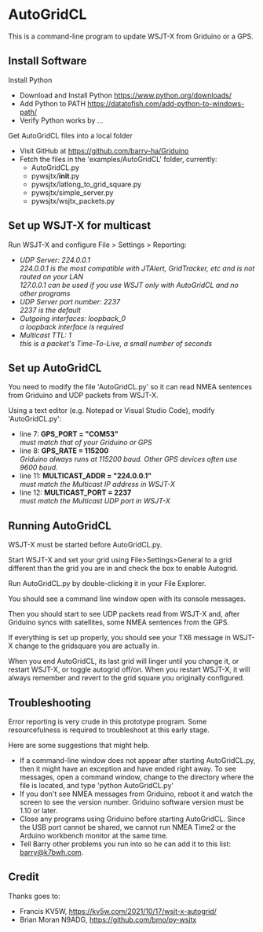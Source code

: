 # AutoGridCL

This is a command-line program to update WSJT-X from Griduino or a GPS.

## Install Software

Install Python

* Download and Install Python https://www.python.org/downloads/
* Add Python to PATH https://datatofish.com/add-python-to-windows-path/
* Verify Python works by ... 

Get AutoGridCL files into a local folder

* Visit GitHub at https://github.com/barry-ha/Griduino
* Fetch the files in the 'examples/AutoGridCL' folder, currently:
  * AutoGridCL.py
  * pywsjtx/__init__.py
  * pywsjtx/latlong_to_grid_square.py
  * pywsjtx/simple_server.py
  * pywsjtx/wsjtx_packets.py
 
## Set up WSJT-X for multicast

Run WSJT-X and configure File > Settings > Reporting:
* *UDP Server: 224.0.0.1* <br/>*224.0.0.1 is the most compatible with JTAlert, GridTracker, etc and is not routed on your LAN*<br/>*127.0.0.1 can be used if you use WSJT only with AutoGridCL and no other programs*
* *UDP Server port number: 2237* <br/>*2237 is the default*
* *Outgoing interfaces: loopback_0* <br/>*a loopback interface is required*
* *Multicast TTL: 1* <br/>*this is a packet's Time-To-Live, a small number of seconds*
 
## Set up AutoGridCL

You need to modify the file 'AutoGridCL.py' so it can read NMEA sentences from Griduino and UDP packets from WSJT-X.

Using a text editor (e.g. Notepad or Visual Studio Code), modify 'AutoGridCL.py': 

* line 7: <b>GPS_PORT = "COM53"</b> <br/>*must match that of your Griduino or GPS*
* line 8: <b>GPS_RATE = 115200</b> <br/>*Griduino always runs at 115200 baud. Other GPS devices often use 9600 baud.*
* line 11: <b>MULTICAST_ADDR = "224.0.0.1"</b> <br/>*must match the Multicast IP address in WSJT-X*
* line 12: <b>MULTICAST_PORT = 2237</b> <br/>*must match the Multicast UDP port in WSJT-X*

## Running AutoGridCL

WSJT-X must be started before AutoGridCL.py.

Start WSJT-X and set your grid using File>Settings>General to a grid different than the grid you are in and check the box to enable Autogrid.

Run AutoGridCL.py by double-clicking it in your File Explorer.

You should see a command line window open with its console messages.

Then you should start to see UDP packets read from WSJT-X and, after Griduino syncs with satellites, some NMEA sentences from the GPS.

If everything is set up properly, you should see your TX6 message in WSJT-X change to the gridsquare you are actually in.

When you end AutoGridCL, its last grid will linger until you change it, or restart WSJT-X, or toggle autogrid off/on. When you restart WSJT-X, it will always remember and revert to the grid square you originally configured.

## Troubleshooting

Error reporting is very crude in this prototype program. Some resourcefulness is required to troubleshoot at this early stage. 

Here are some suggestions that might help.
* If a command-line window does not appear after starting AutoGridCL.py, then it might have an exception and have ended right away. To see messages, open a command window, change to the directory where the file is located, and type 'python AutoGridCL.py'
* If you don't see NMEA messages from Griduino, reboot it and watch the screen to see the version number. Griduino software version must be 1.10 or later.
* Close any programs using Griduino before starting AutoGridCL. Since the USB port cannot be shared, we cannot run NMEA Time2 or the Arduino workbench monitor at the same time.
* Tell Barry other problems you run into so he can add it to this list: barry@k7bwh.com.

## Credit
Thanks goes to:
* Francis KV5W, https://kv5w.com/2021/10/17/wsjt-x-autogrid/
* Brian Moran N9ADG, https://github.com/bmo/py-wsjtx

 